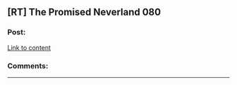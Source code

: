 ## [RT] The Promised Neverland 080

### Post:

[Link to content](https://readms.net/r/neverland/080/4982/1)

### Comments:

---

